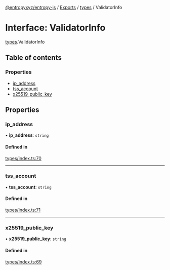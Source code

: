 [@entropyxyz/entropy-js](../README.md) / [Exports](../modules.md) / [types](../modules/types.md) / ValidatorInfo

# Interface: ValidatorInfo

[types](../modules/types.md).ValidatorInfo

## Table of contents

### Properties

- [ip\_address](types.ValidatorInfo.md#ip_address)
- [tss\_account](types.ValidatorInfo.md#tss_account)
- [x25519\_public\_key](types.ValidatorInfo.md#x25519_public_key)

## Properties

### ip\_address

• **ip\_address**: `string`

#### Defined in

[types/index.ts:70](https://github.com/entropyxyz/entropy-js/blob/368842b/src/types/index.ts#L70)

___

### tss\_account

• **tss\_account**: `string`

#### Defined in

[types/index.ts:71](https://github.com/entropyxyz/entropy-js/blob/368842b/src/types/index.ts#L71)

___

### x25519\_public\_key

• **x25519\_public\_key**: `string`

#### Defined in

[types/index.ts:69](https://github.com/entropyxyz/entropy-js/blob/368842b/src/types/index.ts#L69)
